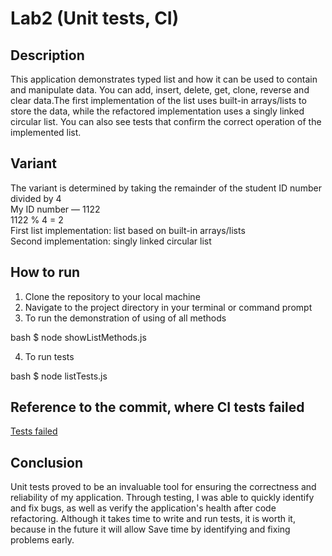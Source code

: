 # Lab2 (Unit tests, CI)

## Description

This application demonstrates typed list and how it can be used to contain and manipulate data. You can add, insert, delete, get, clone, reverse and clear data.The first implementation of the list uses built-in arrays/lists to store the data, while the refactored implementation uses a singly linked circular list. You can also see tests that confirm the correct operation of the implemented list.

## Variant

The variant is determined by taking the remainder of the student ID number divided by 4  
My ID number — 1122  
1122 % 4 = 2  
First list implementation: list based on built-in arrays/lists  
Second implementation: singly linked circular list

## How to run

1. Clone the repository to your local machine
2. Navigate to the project directory in your terminal or command prompt
3. To run the demonstration of using of all methods

bash
$ node showListMethods.js

4. To run tests

bash
$ node listTests.js

## Reference to the commit, where CI tests failed

[Tests failed](https://github.com/TsNikolay/Software-development-methodologies-Labs/commit/380a95e13fed62cef1596db975bffbac3879ad90)

## Conclusion

Unit tests proved to be an invaluable tool for ensuring the correctness and reliability of my application. Through testing, I was able to quickly identify and fix bugs, as well as verify the application's health after code refactoring. Although it takes time to write and run tests, it is worth it, because in the future it will allow Save time by identifying and fixing problems early.
